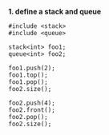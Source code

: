 **1. define a stack and queue**

```
#include <stack>
#include <queue>

stack<int> foo1;
queue<int> foo2;

foo1.push(2);
foo1.top();
foo1.pop();
foo2.size();

foo2.push(4);
foo2.front();
foo2.pop();
foo2.size();
```
